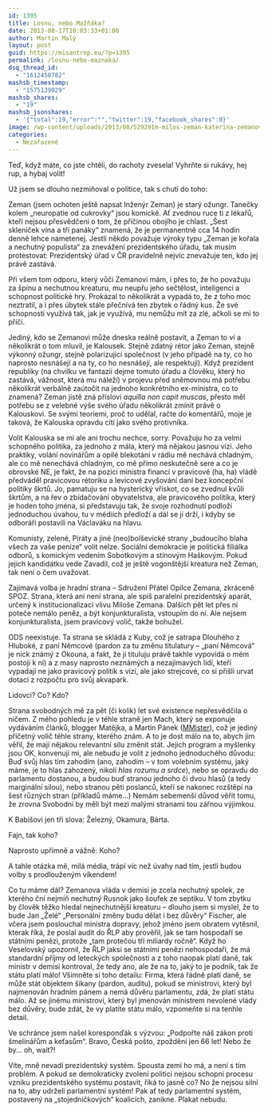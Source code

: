 ```yaml
---
id: 1395
title: Losnu, nebo Mažňáka?
date: 2013-08-17T10:03:33+01:00
author: Martin Malý
layout: post
guid: https://misantrop.eu/?p=1395
permalink: /losnu-nebo-maznaka/
dsq_thread_id:
  - "1612450782"
mashsb_timestamp:
  - "1575139029"
mashsb_shares:
  - "19"
mashsb_jsonshares:
  - '{"total":19,"error":"","twitter":19,"facebook_shares":0}'
image: /wp-content/uploads/2013/08/529291m-milos-zeman-katerina-zemanova-parodie.jpg
categories:
  - Nezařazené
---
```

Teď, když máte, co jste chtěli, do rachoty zvesela! Vyhrňte si rukávy, hej rup, a hybaj volit!

<!--more-->

Už jsem se dlouho nezmiňoval o politice, tak s chutí do toho:

Zeman (jsem ochoten ještě napsat Inženýr Zeman) je starý ožungr. Tanečky kolem &#8222;neuropatie od cukrovky&#8220; jsou komické. Ať zvednou ruce ti z lékařů, kteří nejsou přesvědčeni o tom, že příčinou obojího je chlast. &#8222;Šest skleniček vína a tři panáky&#8220; znamená, že je permanentně cca 14 hodin denně lehce nametenej. Jestli někdo považuje výroky typu &#8222;Zeman je kořala a nechutný populista&#8220; za znevážení prezidentského úřadu, tak musím protestovat: Prezidentský úřad v ČR pravidelně nejvíc znevažuje ten, kdo jej právě zastává.

Při všem tom odporu, který vůči Zemanovi mám, i přes to, že ho považuju za špínu a nechutnou kreaturu, mu neupřu jeho sečtělost, inteligenci a schopnost politické hry. Prokázal to několikrát a vypadá to, že z toho moc neztratil, a i přes úbytek stále přečnívá ten zbytek o řádný kus. Že své schopnosti využívá tak, jak je využívá, mu nemůžu mít za zlé, ačkoli se mi to příčí.

Jediný, kdo se Zemanovi může dneska reálně postavit, a Zeman to ví a několikrát o tom mluvil, je Kalousek. Stejně zdatný rétor jako Zeman, stejně výkonný ožungr, stejně polarizující společnost (v jeho případě na ty, co ho naprosto nesnášejí a na ty, co ho nesnášejí, ale respektují). Když prezident republiky (na chvilku ve fantazii dejme tomuto úřadu a člověku, který ho zastává, vážnost, která mu náleží) v projevu před sněmovnou má potřebu několikrát verbálně zaútočit na jednoho konkrétního ex-ministra, co to znamená? Zeman jistě zná přísloví _aquilla non capit muscas_, přesto měl potřebu se z velebné výše svého úřadu několikrát zmínit právě o Kalouskovi. Se svými teoriemi, proč to udělal, račte do komentářů, moje je taková, že Kalouska opravdu cítí jako svého protivníka.

Volit Kalouska se mi ale ani trochu nechce, sorry. Považuju ho za velmi schopného politika, za jednoho z mála, který má nějakou jasnou vizi. Jeho praktiky, volání novinářům a opilé blekotání v rádiu mě nechává chladným, ale co mě nenechává chladným, co mě přímo neskutečně sere a co je obrovské NE, je fakt, že na pozici ministra financí v pravicové (ha, ha) vládě předváděl pravicovou rétoriku a levicové zvyšování daní bez koncepční politiky škrtů. Jo, pamatuju se na hysterický vřískot, co se zvednul kvůli škrtům, a na řev o zbídačování obyvatelstva, ale pravicového politika, který je hoden toho jména, si představuju tak, že svoje rozhodnutí podloží jednoduchou úvahou, tu v médiích předloží a dál se jí drží, i kdyby se odboráři postavili na Václaváku na hlavu.

Komunisty, zelené, Piráty a jiné (neo)bolševické strany &#8222;budoucího blaha všech za vaše peníze&#8220; volit nelze. Sociální demokracie je politická filiálka odborů, s komickým vedením Sobotkovým a stínovým Haškovým. Pokud jejich kandidátku vede Zavadil, což je ještě vogonštější kreatura než Zeman, tak není o čem uvažovat.

Zajímavá volba je hradní strana &#8211; Sdružení Přátel Opilce Zemana, zkráceně SPOZ. Strana, která ani není strana, ale spíš paralelní prezidentský aparát, určený k institucionalizaci vlivu Miloše Zemana. Dalších pět let přes ni poteče nemálo peněz, a být konjunkturalista, vstoupím do ní. Ale nejsem konjunkturalista, jsem pravicový volič, takže bohužel.

ODS neexistuje. Ta strana se skládá z Kuby, což je satrapa Dlouhého z Hluboké, z paní Němcové (pardon za tu změnu titulatury &#8211; &#8222;paní Němcová&#8220; je nick známý z Okouna, a fakt, že ji tituluju právě takhle vypovídá o mém postoji k ní) a z masy naprosto neznámých a nezajímavých lidí, kteří vypadají ne jako pravicový politik s vizí, ale jako strejcové, co si přišli urvat dotaci z rozpočtu pro svůj akvapark.

Lidovci? Co? Kdo?

Strana svobodných mě za pět (či kolik) let své existence nepřesvědčila o ničem. Z mého pohledu je v téhle straně jen Mach, který se exponuje vydáváním článků, blogger Matějka, a Martin Pánek ([MMister](https://mmister.com/)), což je jediný příčetný volič téhle strany, kterého znám. A to je dost málo na to, abych jim věřil, že mají nějakou relevantní sílu změnit stát. Jejich program a myšlenky jsou OK, konvenují mi, ale nebudu je volit z jednoho jednoduchého důvodu: Buď svůj hlas tím zahodím (ano, zahodím &#8211; v tom volebním systému, jaký máme, je to hlas zahozený, nikoli _hlas rozumu a srdce_), nebo se opravdu do parlamentu dostanou, a budou buď stranou jednoho či dvou hlasů (a tedy marginální silou), nebo stranou pěti poslanců, kteří se nakonec rozštěpí na šest různých stran (příkladů máme&#8230;) Nemám sebemenší důvod věřit tomu, že zrovna Svobodní by měli být mezi malými stranami tou zářnou výjimkou.

K Babišovi jen tři slova: Železný, Okamura, Bárta.

Fajn, tak koho?

Naprosto upřímně a vážně: Koho?

A tahle otázka mě, milá média, trápí víc než úvahy nad tím, jestli budou volby s prodlouženým víkendem!

Co tu máme dál? Zemanova vláda v demisi je zcela nechutný spolek, ze kterého ční nejmíň nechutný Rusnok jako šoufek ze septiku. V tom zbytku by člověk těžko hledal nejnechutnější kreaturu &#8211; dlouho jsem si myslel, že to bude Jan &#8222;Želé&#8220; &#8222;Personální změny budu dělat i bez důvěry&#8220; Fischer, ale včera jsem poslouchal ministra dopravy, jehož jméno jsem obratem vytěsnil, kterak říká, že poslal audit do ŘLP aby prověřil, jak se tam hospodaří se státními penězi, protože &#8222;tam protečou tři miliardy ročně&#8220;. Když ho Veselovský upozornil, že ŘLP jaksi se státními penězi nehospodaří, že má standardní příjmy od leteckých společností a z toho naopak platí daně, tak ministr v demisi kontroval, že tedy ano, ale že na to, jaký to je podnik, tak že státu platí málo! Všimněte si toho detailu: Firma, která řádně platí daně, se může stát objektem šikany (pardon, auditu), pokud se ministrovi, který byl najmenován hradním pánem a nemá důvěru parlamentu, zdá, že platí státu málo. Až se jinému ministrovi, který byl jmenován ministrem nevolené vlády bez důvěry, bude zdát, že vy platíte státu málo, vzpomeňte si na tenhle detail.

Ve schránce jsem našel koresponďák s výzvou: &#8222;Podpořte náš zákon proti šmelinářům a keťasům&#8220;. Bravo, Česká pošto, zpoždění jen 66 let! Nebo že by&#8230; oh, wait?!

Víte, mně nevadí prezidentský systém. Spousta zemí ho má, a není s tím problém. A pokud se demokraticky zvolení politici nejsou schopni procesu vzniku prezidentského systému postavit, říká to jasně co? No že nejsou silní na to, aby udrželi parlamentní systém! Pak ať tedy parlamentní systém, postavený na &#8222;stojedničkových&#8220; koalicích, zanikne. Plakat nebudu.
